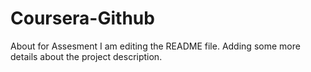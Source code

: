 # Coursera-Github
About for Assesment
I am editing the README file. Adding some more details about the project description.

